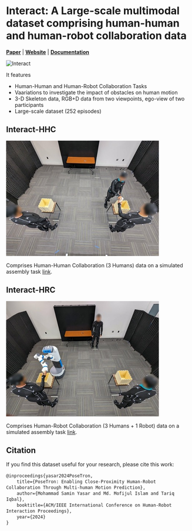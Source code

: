 # Interact: A Large-scale multimodal dataset comprising  human-human and human-robot collaboration data 

[**Paper**](paper.pdf)
| [**Website**]()
| [**Documentation**]()

![Interact](Interact-banner.png)


It features
- Human-Human and Human-Robot Collaboration Tasks
- Vaariations to investigate the impact of obstacles on human motion
- 3-D Skeleton data, RGB+D data from two viewpoints, ego-view of two participants
- Large-scale dataset (252 episodes)


## Interact-HHC
![Interact-HHC](Interact-HHC.jpg)

Comprises Human-Human Collaboration (3 Humans) data on a simulated assembly task [link](https://drive.google.com/drive/folders/1DxY9bE-kOz3frt4vc5lOGdjvIjm0MHeN?usp=sharing).


## Interact-HRC
![Interact-HRC](Interact-HRC.jpg)

Comprises Human-Robot Collaboration (3 Humans + 1 Robot) data on a simulated assembly task [link](https://drive.google.com/drive/folders/1GcPweZ8KSN6Z7qxC6JXmoqXzKc6xA6o3?usp=drive_link).

## Citation

If you find this dataset useful for your research, please cite this work:
```
@inproceedings{yasar2024PoseTron,
    title={PoseTron: Enabling Close-Proximity Human-Robot Collaboration Through Multi-human Motion Prediction},
    author={Mohammad Samin Yasar and Md. Mofijul Islam and Tariq Iqbal},
    booktitle={ACM/IEEE International Conference on Human-Robot Interaction Proceedings},
    year={2024}
}
```

